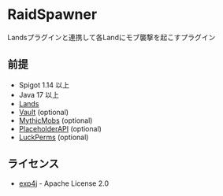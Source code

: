 # RaidSpawner
Landsプラグインと連携して各Landにモブ襲撃を起こすプラグイン

## 前提
- Spigot 1.14 以上
- Java 17 以上
- [Lands](https://www.spigotmc.org/resources/53313)
- [Vault](https://dev.bukkit.org/projects/vault) (optional)
- [MythicMobs](https://www.spigotmc.org/resources/5702) (optional)
- [PlaceholderAPI](https://www.spigotmc.org/resources/6245) (optional)
- [LuckPerms](https://www.spigotmc.org/resources/28140) (optional)


## ライセンス
- [exp4j](https://github.com/fasseg/exp4j) - Apache License 2.0
